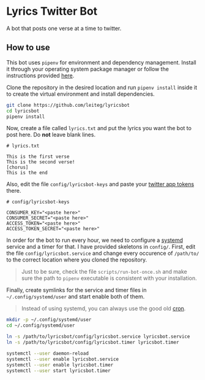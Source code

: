 Lyrics Twitter Bot
================================================================================

A bot that posts one verse at a time to twitter.

How to use
--------------------------------------------------------------------------------

This bot uses `pipenv` for environment and dependency management. Install it
through your operating system package manager or follow the instructions
provided [here][1].

Clone the repository in the desired location and run `pipenv install` inside it
to create the virtual environment and install dependencies.

```bash
git clone https://github.com/leiteg/lyricsbot
cd lyricsbot
pipenv install
```

Now, create a file called `lyrics.txt` and put the lyrics you want the bot to
post here. Do **not** leave blank lines.

```
# lyrics.txt

This is the first verse
This is the second verse!
[chorus]
This is the end
```

Also, edit the file `config/lyricsbot-keys` and paste your [twitter app
tokens][2] there.

```
# config/lyricsbot-keys

CONSUMER_KEY="<paste here>"
CONSUMER_SECRET="<paste here>"
ACCESS_TOKEN="<paste here>"
ACCESS_TOKEN_SECRET="<paste here>"
```

In order for the bot to run every hour, we need to configure a [systemd][3]
service and a timer for that. I have provided skeletons in `config/`. First,
edit the file `config/lyricsbot.service` and change every occurence of
`/path/to/` to the correct location where you cloned the repository.

> Just to be sure, check the file `scripts/run-bot-once.sh` and make sure the
> path to `pipenv` executable is consistent with your installation.

Finally, create symlinks for the service and timer files in
`~/.config/systemd/user` and start enable both of them.

> Instead of using systemd, you can always use the good old [cron][4].

```bash
mkdir -p ~/.config/systemd/user
cd ~/.config/systemd/user

ln -s /path/to/lyricsbot/config/lyricsbot.service lyricsbot.service
ln -s /path/to/lyricsbot/config/lyricsbot.timer lyricsbot.timer

systemctl --user daemon-reload
systemctl --user enable lyricsbot.service
systemctl --user enable lyricsbot.timer
systemctl --user start lyricsbot.timer
```

[1]: https://pipenv.kennethreitz.org/
[2]: https://developer.twitter.com/apps
[3]: https://www.freedesktop.org/wiki/Software/systemd/
[4]: https://en.wikipedia.org/wiki/Cron
